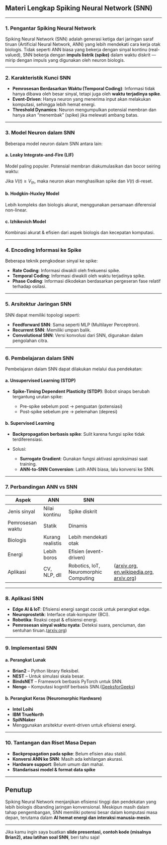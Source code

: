 ## **Materi Lengkap Spiking Neural Network (SNN)**

---

### **1. Pengantar Spiking Neural Network**

Spiking Neural Network (SNN) adalah generasi ketiga dari jaringan saraf tiruan (Artificial Neural Network, ANN) yang lebih mendekati cara kerja otak biologis. Tidak seperti ANN biasa yang bekerja dengan sinyal kontinu (real-valued), SNN bekerja dengan **impuls listrik (spike)** dalam waktu diskrit — mirip dengan impuls yang digunakan oleh neuron biologis.

---

### **2. Karakteristik Kunci SNN**

* **Pemrosesan Berdasarkan Waktu (Temporal Coding)**: Informasi tidak hanya dibawa oleh besar sinyal, tetapi juga oleh **waktu terjadinya spike**.
* **Event-Driven**: Hanya neuron yang menerima input akan melakukan komputasi, sehingga lebih hemat energi.
* **Threshold Dynamics**: Neuron mengumpulkan potensial membran dan hanya akan “menembak” (spike) jika melewati ambang batas.

---

### **3. Model Neuron dalam SNN**

Beberapa model neuron dalam SNN antara lain:

#### a. **Leaky Integrate-and-Fire (LIF)**

Model paling populer. Potensial membran diakumulasikan dan bocor seiring waktu:



Jika $V(t) \geq V_{th}$, maka neuron akan menghasilkan spike dan $V(t)$ di-reset.

#### b. **Hodgkin-Huxley Model**

Lebih kompleks dan biologis akurat, menggunakan persamaan diferensial non-linear.

#### c. **Izhikevich Model**

Kombinasi akurat & efisien dari aspek biologis dan kecepatan komputasi.

---

### **4. Encoding Informasi ke Spike**

Beberapa teknik pengkodean sinyal ke spike:

* **Rate Coding**: Informasi diwakili oleh frekuensi spike.
* **Temporal Coding**: Informasi diwakili oleh waktu terjadinya spike.
* **Phase Coding**: Informasi dikodekan berdasarkan pergeseran fase relatif terhadap osilasi.

---

### **5. Arsitektur Jaringan SNN**

SNN dapat memiliki topologi seperti:

* **Feedforward SNN**: Sama seperti MLP (Multilayer Perceptron).
* **Recurrent SNN**: Memiliki umpan balik.
* **Convolutional SNN**: Versi konvolusi dari SNN, digunakan dalam pengolahan citra.

---

### **6. Pembelajaran dalam SNN**

Pembelajaran dalam SNN dapat dilakukan melalui dua pendekatan:

#### a. **Unsupervised Learning (STDP)**

* **Spike-Timing Dependent Plasticity (STDP)**: Bobot sinaps berubah tergantung urutan spike:

  * Pre-spike sebelum post → penguatan (potensiasi)
  * Post-spike sebelum pre → pelemahan (depresi)

#### b. **Supervised Learning**

* **Backpropagation berbasis spike**: Sulit karena fungsi spike tidak terdiferensiasi.
* Solusi:

  * **Surrogate Gradient**: Gunakan fungsi aktivasi aproksimasi saat training.
  * **ANN-to-SNN Conversion**: Latih ANN biasa, lalu konversi ke SNN.

---

### **7. Perbandingan ANN vs SNN**

| Aspek            | ANN              | SNN                                   |                                                         |
| ---------------- | ---------------- | ------------------------------------- | ------------------------------------------------------- |
| Jenis sinyal     | Nilai kontinu    | Spike diskrit                         |                                                         |
| Pemrosesan waktu | Statik           | Dinamis                               |                                                         |
| Biologis         | Kurang realistis | Lebih mendekati otak                  |                                                         |
| Energi           | Lebih boros      | Efisien (event-driven)                |                                                         |
| Aplikasi         | CV, NLP, dll     | Robotics, IoT, Neuromorphic Computing | ([arxiv.org][1], [en.wikipedia.org][2], [arxiv.org][3]) |

---

### **8. Aplikasi SNN**

* **Edge AI & IoT**: Efisiensi energi sangat cocok untuk perangkat edge.
* **Neuroprostetik**: Interface otak-komputer (BCI).
* **Robotika**: Reaksi cepat & efisiensi energi.
* **Pemrosesan sinyal waktu nyata**: Deteksi suara, penciuman, dan sentuhan tiruan.([arxiv.org][1])

---

### **9. Implementasi SNN**

#### a. **Perangkat Lunak**

* **Brian2** – Python library fleksibel.
* **NEST** – Untuk simulasi skala besar.
* **BindsNET** – Framework berbasis PyTorch untuk SNN.
* **Nengo** – Komputasi kognitif berbasis SNN.([GeeksforGeeks][4])

#### b. **Perangkat Keras (Neuromorphic Hardware)**

* **Intel Loihi**
* **IBM TrueNorth**
* **SpiNNaker**
* Menggunakan arsitektur event-driven untuk efisiensi energi.

---

### **10. Tantangan dan Riset Masa Depan**

* **Backpropagation pada spike**: Belum efisien atau stabil.
* **Konversi ANN ke SNN**: Masih ada kehilangan akurasi.
* **Hardware support**: Belum umum dan mahal.
* **Standarisasi model & format data spike**

---

## **Penutup**

Spiking Neural Network menjanjikan efisiensi tinggi dan pendekatan yang lebih biologis dibanding jaringan konvensional. Meskipun masih dalam tahap pengembangan, SNN memiliki potensi besar dalam komputasi masa depan, terutama dalam **AI hemat energi dan interaksi manusia-mesin**.

---

Jika kamu ingin saya buatkan **slide presentasi, contoh kode (misalnya Brian2), atau latihan soal SNN**, beri tahu saja!

[1]: https://arxiv.org/abs/1812.07040?utm_source=chatgpt.com "Deep learning incorporating biologically-inspired neural dynamics"
[2]: https://en.wikipedia.org/wiki/Spiking_neural_network?utm_source=chatgpt.com "Spiking neural network"
[3]: https://arxiv.org/abs/1602.08323?utm_source=chatgpt.com "Deep Spiking Networks"
[4]: https://www.geeksforgeeks.org/neural-networks-a-beginners-guide/?utm_source=chatgpt.com "What is a Neural Network? - GeeksforGeeks"
